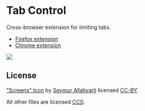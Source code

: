 # Tab Control

Cross-browser extension for limiting tabs.

* [Firefox extension](https://addons.mozilla.org/en-US/firefox/addon/tab_control/)
* [Chrome extension](https://chrome.google.com/webstore/detail/tab-control/lioklmdjpghlcgfdhpkpcllnjkbppbol)

![](https://i.imgur.com/E0CM7Yu.png)

## License

["Screens" Icon](https://thenounproject.com/term/screens/1590199) by [Seymur Allahyarli](https://thenounproject.com/seymur/) licensed [CC-BY](https://creativecommons.org/licenses/by/3.0/us/legalcode).

All other files are licensed [CC0](https://creativecommons.org/publicdomain/zero/1.0/).
